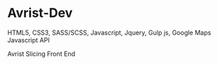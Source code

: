 # Avrist-Dev
HTML5, CSS3, SASS/SCSS, Javascript, Jquery, Gulp js, Google Maps Javascript API

Avrist Slicing Front End

